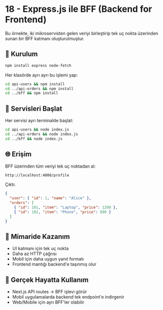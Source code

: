 # 18 - Express.js ile BFF (Backend for Frontend)

Bu örnekte, iki mikroservisten gelen veriyi birleştirip tek uç nokta üzerinden sunan bir BFF katmanı oluşturulmuştur.

## 🔧 Kurulum

```bash
npm install express node-fetch
```
Her klasörde ayrı ayrı bu işlemi yap:

```bash
cd api-users && npm install
cd ../api-orders && npm install
cd ../bff && npm install
```

## 🚀 Servisleri Başlat
Her servisi ayrı terminalde başlat:
```bash
cd api-users && node index.js
cd ../api-orders && node index.js
cd ../bff && node index.js
```

## 🌐 Erişim
BFF üzerinden tüm veriyi tek uç noktadan al:

```bash
http://localhost:4000/profile
```

Çıktı:
```json
{
  "user": { "id": 1, "name": "Alice" },
  "orders": [
    { "id": 101, "item": "Laptop", "price": 1200 },
    { "id": 102, "item": "Phone", "price": 800 }
  ]
}
```

## 🧱 Mimaride Kazanım
- UI katmanı için tek uç nokta
- Daha az HTTP çağrısı
- Mobil için daha uygun yanıt formatı
- Frontend mantığı backend'e taşınmış olur

## 🔄 Gerçek Hayatta Kullanım
- Next.js API routes → BFF işlevi görür
- Mobil uygulamalarda backend tek endpoint'e indirgenir
- Web/Mobile için ayrı BFF'ler olabilir